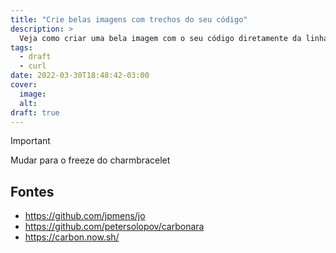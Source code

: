```yaml
---
title: "Crie belas imagens com trechos do seu código"
description: >
  Veja como criar uma bela imagem com o seu código diretamente da linha de comando
tags:
  - draft
  - curl
date: 2022-03-30T18:48:42-03:00
cover:
  image:
  alt:
draft: true
---
```

> [!important]
> Mudar para o freeze do charmbracelet
## Fontes

- <https://github.com/jpmens/jo>
- <https://github.com/petersolopov/carbonara>
- <https://carbon.now.sh/>